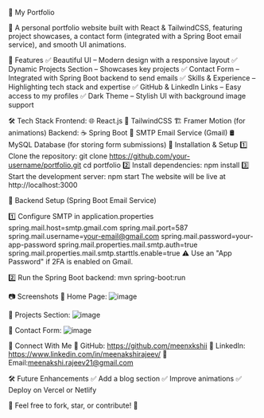 🌟 My Portfolio

🚀 A personal portfolio website built with React & TailwindCSS, featuring project showcases, a contact form (integrated with a Spring Boot email service), and smooth UI animations.


📌 Features
✅ Beautiful UI – Modern design with a responsive layout
✅ Dynamic Projects Section – Showcases key projects
✅ Contact Form – Integrated with Spring Boot backend to send emails
✅ Skills & Experience – Highlighting tech stack and expertise
✅ GitHub & LinkedIn Links – Easy access to my profiles
✅ Dark Theme – Stylish UI with background image support

🛠 Tech Stack
Frontend:
🌐 React.js
🎨 TailwindCSS
🏗️ Framer Motion (for animations)
Backend:
☕ Spring Boot
📩 SMTP Email Service (Gmail)
🛢️ MySQL Database (for storing form submissions)
🚀 Installation & Setup
1️⃣ Clone the repository:
git clone https://github.com/your-username/portfolio.git
cd portfolio
2️⃣ Install dependencies:
npm install
3️⃣ Start the development server:
npm start
The website will be live at http://localhost:3000

📩 Backend Setup (Spring Boot Email Service)

1️⃣ Configure SMTP in application.properties
spring.mail.host=smtp.gmail.com
spring.mail.port=587
spring.mail.username=your-email@gmail.com
spring.mail.password=your-app-password
spring.mail.properties.mail.smtp.auth=true
spring.mail.properties.mail.smtp.starttls.enable=true
⚠️ Use an "App Password" if 2FA is enabled on Gmail.

2️⃣ Run the Spring Boot backend:
mvn spring-boot:run

📷 Screenshots
🌟 Home Page:
![image](https://github.com/user-attachments/assets/9ab0f6cb-15df-4ca7-97da-75edff5a72e7)

🌟 Projects Section:
![image](https://github.com/user-attachments/assets/8c53ca6c-2dbf-4e9e-9f4c-1d071f27792a)

🌟 Contact Form:
![image](https://github.com/user-attachments/assets/7b4cbdf0-ff54-40c1-960a-b260ee25bf82)

💼 Connect With Me
📌 GitHub: https://github.com/meenxkshii
📌 LinkedIn: https://www.linkedin.com/in/meenakshirajeev/
📌 Email:meenakshi.rajeev21@gmail.com

🛠 Future Enhancements
✅ Add a blog section
✅ Improve animations
✅ Deploy on Vercel or Netlify

🌟 Feel free to fork, star, or contribute! 🚀

